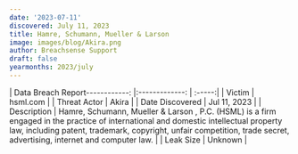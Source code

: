 ```yaml
---
date: '2023-07-11'
discovered: July 11, 2023
title: Hamre, Schumann, Mueller & Larson
image: images/blog/Akira.png
author: Breachsense Support
draft: false
yearmonths: 2023/july
---
```


| Data Breach Report------------:     |:-------------:    | :-----:|
| Victim      | hsml.com      | 
| Threat Actor      |  Akira     | 
| Date Discovered      | Jul 11, 2023      | 
| Description      | Hamre, Schumann, Mueller & Larson , P.C. (HSML) is a firm engaged in the practice of international and domestic intellectual property law, including patent, trademark, copyright, unfair competition, trade secret, advertising, internet and computer law.      | 
| Leak Size      | Unknown      | 

